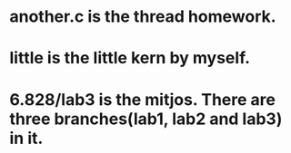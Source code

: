 another.c is the thread homework.
====================================
little is the little kern by myself.
====================================
6.828/lab3 is the mitjos. There are three branches(lab1, lab2 and lab3) in it.
====================================
